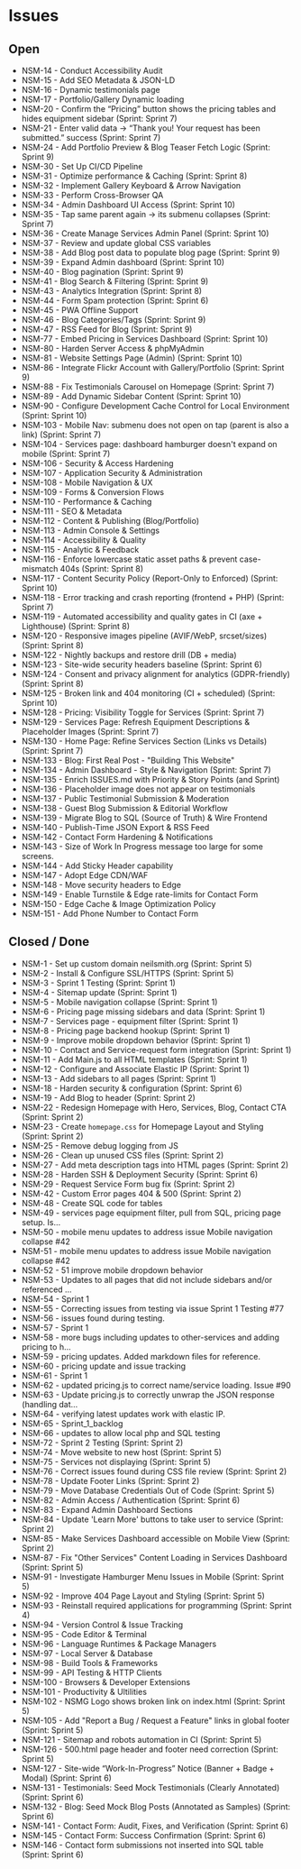 ﻿# Issues

## Open
- NSM-14 - Conduct Accessibility Audit
- NSM-15 - Add SEO Metadata & JSON-LD
- NSM-16 - Dynamic testimonials page
- NSM-17 - Portfolio/Gallery Dynamic loading
- NSM-20 - Confirm the “Pricing” button shows the pricing tables and hides equipment sidebar (Sprint: Sprint 7)
- NSM-21 - Enter valid data → “Thank you! Your request has been submitted.” success (Sprint: Sprint 7)
- NSM-24 - Add Portfolio Preview & Blog Teaser Fetch Logic (Sprint: Sprint 9)
- NSM-30 - Set Up CI/CD Pipeline
- NSM-31 - Optimize performance & Caching (Sprint: Sprint 8)
- NSM-32 - Implement Gallery Keyboard & Arrow Navigation
- NSM-33 - Perform Cross-Browser QA
- NSM-34 - Admin Dashboard UI Access (Sprint: Sprint 10)
- NSM-35 - Tap same parent again → its submenu collapses (Sprint: Sprint 7)
- NSM-36 - Create Manage Services Admin Panel (Sprint: Sprint 10)
- NSM-37 - Review and update global CSS variables
- NSM-38 - Add Blog post data to populate blog page (Sprint: Sprint 9)
- NSM-39 - Expand Admin dashboard (Sprint: Sprint 10)
- NSM-40 - Blog pagination (Sprint: Sprint 9)
- NSM-41 - Blog Search & Filtering (Sprint: Sprint 9)
- NSM-43 - Analytics Integration (Sprint: Sprint 8)
- NSM-44 - Form Spam protection (Sprint: Sprint 6)
- NSM-45 - PWA Offline Support
- NSM-46 - Blog Categories/Tags (Sprint: Sprint 9)
- NSM-47 - RSS Feed for Blog (Sprint: Sprint 9)
- NSM-77 - Embed Pricing in Services Dashboard (Sprint: Sprint 10)
- NSM-80 - Harden Server Access & phpMyAdmin
- NSM-81 - Website Settings Page (Admin) (Sprint: Sprint 10)
- NSM-86 - Integrate Flickr Account with Gallery/Portfolio (Sprint: Sprint 9)
- NSM-88 - Fix Testimonials Carousel on Homepage (Sprint: Sprint 7)
- NSM-89 - Add Dynamic Sidebar Content (Sprint: Sprint 10)
- NSM-90 - Configure Development Cache Control for Local Environment (Sprint: Sprint 10)
- NSM-103 - Mobile Nav: submenu does not open on tap (parent is also a link) (Sprint: Sprint 7)
- NSM-104 - Services page: dashboard hamburger doesn't expand on mobile (Sprint: Sprint 7)
- NSM-106 - Security & Access Hardening
- NSM-107 - Application Security & Administration
- NSM-108 - Mobile Navigation & UX
- NSM-109 - Forms & Conversion Flows
- NSM-110 - Performance & Caching
- NSM-111 - SEO & Metadata
- NSM-112 - Content & Publishing (Blog/Portfolio)
- NSM-113 - Admin Console & Settings
- NSM-114 - Accessibility & Quality
- NSM-115 - Analytic & Feedback
- NSM-116 - Enforce lowercase static asset paths & prevent case-mismatch 404s (Sprint: Sprint 8)
- NSM-117 - Content Security Policy (Report-Only to Enforced) (Sprint: Sprint 10)
- NSM-118 - Error tracking and crash reporting (frontend + PHP) (Sprint: Sprint 7)
- NSM-119 - Automated accessibility and quality gates in CI (axe + Lighthouse) (Sprint: Sprint 8)
- NSM-120 - Responsive images pipeline (AVIF/WebP, srcset/sizes) (Sprint: Sprint 8)
- NSM-122 - Nightly backups and restore drill (DB + media)
- NSM-123 - Site-wide security headers baseline (Sprint: Sprint 6)
- NSM-124 - Consent and privacy alignment for analytics (GDPR-friendly) (Sprint: Sprint 8)
- NSM-125 - Broken link and 404 monitoring (CI + scheduled) (Sprint: Sprint 10)
- NSM-128 - Pricing: Visibility Toggle for Services (Sprint: Sprint 7)
- NSM-129 - Services Page: Refresh Equipment Descriptions & Placeholder Images (Sprint: Sprint 7)
- NSM-130 - Home Page: Refine Services Section (Links vs Details) (Sprint: Sprint 7)
- NSM-133 - Blog: First Real Post - "Building This Website"
- NSM-134 - Admin Dashboard - Style & Navigation (Sprint: Sprint 7)
- NSM-135 - Enrich ISSUES.md with Priority & Story Points (and Sprint)
- NSM-136 - Placeholder image does not appear on testimonials
- NSM-137 - Public Testimonial Submission & Moderation
- NSM-138 - Guest Blog Submission & Editorial Workflow
- NSM-139 - Migrate Blog to SQL (Source of Truth) & Wire Frontend
- NSM-140 - Publish-Time JSON Export & RSS Feed
- NSM-142 - Contact Form Hardening & Notifications
- NSM-143 - Size of Work In Progress message too large for some screens.
- NSM-144 - Add Sticky Header capability
- NSM-147 - Adopt Edge CDN/WAF
- NSM-148 - Move security headers to Edge
- NSM-149 - Enable Turnstile & Edge rate-limits for Contact Form
- NSM-150 - Edge Cache & Image Optimization Policy
- NSM-151 - Add Phone Number to Contact Form

## Closed / Done
- NSM-1 - Set up custom domain neilsmith.org (Sprint: Sprint 5)
- NSM-2 - Install & Configure SSL/HTTPS (Sprint: Sprint 5)
- NSM-3 - Sprint 1 Testing (Sprint: Sprint 1)
- NSM-4 - Sitemap update (Sprint: Sprint 1)
- NSM-5 - Mobile navigation collapse (Sprint: Sprint 1)
- NSM-6 - Pricing page missing sidebars and data (Sprint: Sprint 1)
- NSM-7 - Services page - equipment filter (Sprint: Sprint 1)
- NSM-8 - Pricing page backend hookup (Sprint: Sprint 1)
- NSM-9 - Improve mobile dropdown behavior (Sprint: Sprint 1)
- NSM-10 - Contact and Service-request form integration (Sprint: Sprint 1)
- NSM-11 - Add Main.js to all HTML templates (Sprint: Sprint 1)
- NSM-12 - Configure and Associate Elastic IP (Sprint: Sprint 1)
- NSM-13 - Add sidebars to all pages (Sprint: Sprint 1)
- NSM-18 - Harden security & configuration (Sprint: Sprint 6)
- NSM-19 - Add Blog to header (Sprint: Sprint 2)
- NSM-22 - Redesign Homepage with Hero, Services, Blog, Contact CTA (Sprint: Sprint 2)
- NSM-23 - Create `homepage.css` for Homepage Layout and Styling (Sprint: Sprint 2)
- NSM-25 - Remove debug logging from JS
- NSM-26 - Clean up unused CSS files (Sprint: Sprint 2)
- NSM-27 - Add meta description tags into HTML pages (Sprint: Sprint 2)
- NSM-28 - Harden SSH & Deployment Security (Sprint: Sprint 6)
- NSM-29 - Request Service Form bug fix (Sprint: Sprint 2)
- NSM-42 - Custom Error pages 404 & 500 (Sprint: Sprint 2)
- NSM-48 - Create SQL code for tables
- NSM-49 - services page equipment filter, pull from SQL, pricing page setup. Is…
- NSM-50 - mobile menu updates to address issue Mobile navigation collapse #42
- NSM-51 - mobile menu updates to address issue Mobile navigation collapse #42
- NSM-52 - 51 improve mobile dropdown behavior
- NSM-53 - Updates to all pages that did not include sidebars and/or referenced …
- NSM-54 - Sprint 1
- NSM-55 - Correcting issues from testing via issue Sprint 1 Testing #77
- NSM-56 - issues found during testing.
- NSM-57 - Sprint 1
- NSM-58 - more bugs including updates to other-services and adding pricing to h…
- NSM-59 - pricing updates. Added markdown files for reference.
- NSM-60 - pricing update and issue tracking
- NSM-61 - Sprint 1
- NSM-62 - updated pricing.js to correct name/service loading. Issue #90
- NSM-63 - Update pricing.js to correctly unwrap the JSON response (handling dat…
- NSM-64 - verifying latest updates work with elastic IP.
- NSM-65 - Sprint_1_backlog
- NSM-66 - updates to allow local php and SQL testing
- NSM-72 - Sprint 2 Testing (Sprint: Sprint 2)
- NSM-74 - Move website to new host (Sprint: Sprint 5)
- NSM-75 - Services not displaying (Sprint: Sprint 5)
- NSM-76 - Correct issues found during CSS file review (Sprint: Sprint 2)
- NSM-78 - Update Footer Links (Sprint: Sprint 2)
- NSM-79 - Move Database Credentials Out of Code (Sprint: Sprint 5)
- NSM-82 - Admin Access / Authentication (Sprint: Sprint 6)
- NSM-83 - Expand Admin Dashboard Sections
- NSM-84 - Update 'Learn More' buttons to take user to service (Sprint: Sprint 2)
- NSM-85 - Make Services Dashboard accessible on Mobile View (Sprint: Sprint 2)
- NSM-87 - Fix "Other Services" Content Loading in Services Dashboard (Sprint: Sprint 5)
- NSM-91 - Investigate Hamburger Menu Issues in Mobile (Sprint: Sprint 5)
- NSM-92 - Improve 404 Page Layout and Styling (Sprint: Sprint 5)
- NSM-93 - Reinstall required applications for programming (Sprint: Sprint 4)
- NSM-94 - Version Control & Issue Tracking
- NSM-95 - Code Editor & Terminal
- NSM-96 - Language Runtimes & Package Managers
- NSM-97 - Local Server & Database
- NSM-98 - Build Tools & Frameworks
- NSM-99 - API Testing & HTTP Clients
- NSM-100 - Browsers & Developer Extensions
- NSM-101 - Productivity & Ultilities
- NSM-102 - NSMG Logo shows broken link on index.html (Sprint: Sprint 5)
- NSM-105 - Add "Report a Bug / Request a Feature" links in global footer (Sprint: Sprint 5)
- NSM-121 - Sitemap and robots automation in CI (Sprint: Sprint 5)
- NSM-126 - 500.html page header and footer need correction (Sprint: Sprint 5)
- NSM-127 - Site-wide “Work-In-Progress” Notice (Banner + Badge + Modal) (Sprint: Sprint 6)
- NSM-131 - Testimonials: Seed Mock Testimonials (Clearly Annotated) (Sprint: Sprint 6)
- NSM-132 - Blog: Seed Mock Blog Posts (Annotated as Samples) (Sprint: Sprint 6)
- NSM-141 - Contact Form: Audit, Fixes, and Verification (Sprint: Sprint 6)
- NSM-145 - Contact Form: Success Confirmation (Sprint: Sprint 6)
- NSM-146 - Contact form submissions not inserted into SQL table (Sprint: Sprint 6)
